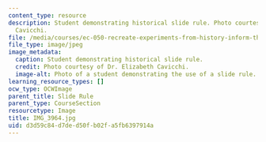 ```yaml
---
content_type: resource
description: Student demonstrating historical slide rule. Photo courtesy of Dr. Elizabeth
  Cavicchi.
file: /media/courses/ec-050-recreate-experiments-from-history-inform-the-future-from-the-past-galileo-january-iap-2010/d3d59c84d7ded50fb02fa5fb6397914a_IMG_3964.jpg
file_type: image/jpeg
image_metadata:
  caption: Student demonstrating historical slide rule.
  credit: Photo courtesy of Dr. Elizabeth Cavicchi.
  image-alt: Photo of a student demonstrating the use of a slide rule.
learning_resource_types: []
ocw_type: OCWImage
parent_title: Slide Rule
parent_type: CourseSection
resourcetype: Image
title: IMG_3964.jpg
uid: d3d59c84-d7de-d50f-b02f-a5fb6397914a
---
```

